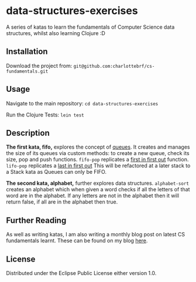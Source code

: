# data-structures-exercises

A series of katas to learn the fundamentals of Computer Science data structures, whilst also learning Clojure :D 

## Installation

Download the project from:
`git@github.com:charlottebrf/cs-fundamentals.git`

## Usage
Navigate to the main repository:
`cd data-structures-exercises`

Run the Clojure Tests:
`lein test`

## Description
**The first kata, fifo,** explores the concept of [queues](https://en.wikipedia.org/wiki/Queue_(abstract_data_type)). It creates and manages the size of its queues via custom methods: to create a new queue, check its size, pop and push functions. 
`fifo-pop` replicates a [first in first out](https://en.wikipedia.org/wiki/FIFO_(computing_and_electronics)) function.
`lifo-pop` replicates a [last in first out](https://techterms.com/definition/filo)  This will be refactored at a later stack to a Stack kata as Queues can only be FIFO. 

**The second kata, alphabet,** further explores data structures.
`alphabet-sort` creates an alphabet which when given a word checks if all the letters of that word are in the alphabet. If any letters are not in the alphabet then it will return false, if all are in the alphabet then true. 

## Further Reading
As well as writing katas, I am also writing a monthly blog post on latest CS fundamentals learnt. These can be found on my blog [here](https://medium.com/@charlottebrf).

## License
Distributed under the Eclipse Public License either version 1.0.
